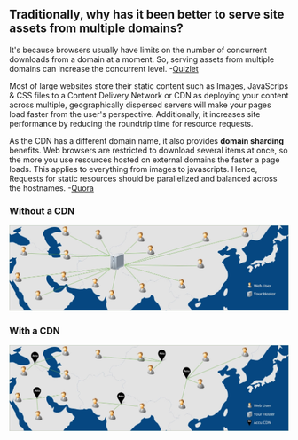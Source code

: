 ## Traditionally, why has it been better to serve site assets from multiple domains?

It's because browsers usually have limits on the number of concurrent downloads from a domain at a moment. So, serving assets from multiple domains can increase the concurrent level.  -[Quizlet](https://quizlet.com/fr/175329230/web-developer-interview-questions-network-flash-cards/)

Most of large websites store their static content such as Images, JavaScrips & CSS files to a Content Delivery Network or CDN as deploying your content across multiple, geographically dispersed servers will make your pages load faster from the user's perspective. Additionally, it increases site performance by reducing the roundtrip time for resource requests.

As the CDN has a different domain name, it also provides **domain sharding** benefits. Web browsers are restricted to download several items at once, so the more you use resources hosted on external domains the faster a page loads. This applies to everything from images to javascripts. Hence, Requests for static resources should be parallelized and balanced across the hostnames. -[Quora](https://qr.ae/pGMOQC)

### Without a CDN
![without a cdn](https://github.com/mcodemax/Frontend_QnA/blob/main/images/without-a-cdn.webp?raw=true)

### With a CDN
![with a cdn](https://github.com/mcodemax/Frontend_QnA/blob/main/images/with-a-cdn.webp?raw=true)


